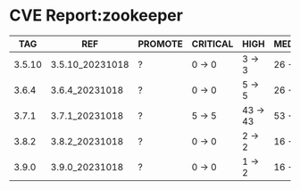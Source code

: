 # CVE Report:zookeeper
|  TAG   |       REF       | PROMOTE | CRITICAL |   HIGH   |  MEDIUM  |   LOW    | UNKNOWN |
|--------|-----------------|---------|----------|----------|----------|----------|---------|
| 3.5.10 | 3.5.10_20231018 | ?       | 0 -> 0   | 3 -> 3   | 26 -> 26 | 34 -> 34 | 0 -> 0  |
| 3.6.4  | 3.6.4_20231018  | ?       | 0 -> 0   | 5 -> 5   | 26 -> 26 | 34 -> 34 | 0 -> 0  |
| 3.7.1  | 3.7.1_20231018  | ?       | 5 -> 5   | 43 -> 43 | 53 -> 53 | 86 -> 86 | 0 -> 0  |
| 3.8.2  | 3.8.2_20231018  | ?       | 0 -> 0   | 2 -> 2   | 16 -> 16 | 34 -> 34 | 0 -> 0  |
| 3.9.0  | 3.9.0_20231018  | ?       | 0 -> 0   | 1 -> 2   | 16 -> 16 | 34 -> 34 | 0 -> 0  |
